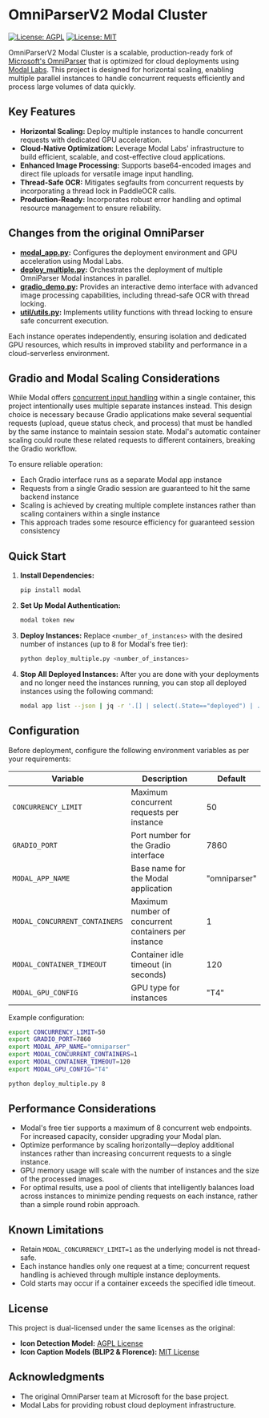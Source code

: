 # OmniParserV2 Modal Cluster

[![License: AGPL](https://img.shields.io/badge/License-AGPL-blue.svg)](https://www.gnu.org/licenses/agpl-3.0)
[![License: MIT](https://img.shields.io/badge/License-MIT-yellow.svg)](https://opensource.org/licenses/MIT)

OmniParserV2 Modal Cluster is a scalable, production-ready fork of [Microsoft's OmniParser](https://github.com/microsoft/OmniParser) that is optimized for cloud deployments using [Modal Labs](https://modal.com/). This project is designed for horizontal scaling, enabling multiple parallel instances to handle concurrent requests efficiently and process large volumes of data quickly.

## Key Features

- **Horizontal Scaling:** Deploy multiple instances to handle concurrent requests with dedicated GPU acceleration.
- **Cloud-Native Optimization:** Leverage Modal Labs' infrastructure to build efficient, scalable, and cost-effective cloud applications.
- **Enhanced Image Processing:** Supports base64-encoded images and direct file uploads for versatile image input handling.
- **Thread-Safe OCR:** Mitigates segfaults from concurrent requests by incorporating a thread lock in PaddleOCR calls.
- **Production-Ready:** Incorporates robust error handling and optimal resource management to ensure reliability.

## Changes from the original OmniParser

- **[modal_app.py](modal_app.py):** Configures the deployment environment and GPU acceleration using Modal Labs.
- **[deploy_multiple.py](deploy_multiple.py):** Orchestrates the deployment of multiple OmniParser Modal instances in parallel.
- **[gradio_demo.py](gradio_demo.py):** Provides an interactive demo interface with advanced image processing capabilities, including thread-safe OCR with thread locking.
- **[util/utils.py](util/utils.py):** Implements utility functions with thread locking to ensure safe concurrent execution.

Each instance operates independently, ensuring isolation and dedicated GPU resources, which results in improved stability and performance in a cloud-serverless environment.

## Gradio and Modal Scaling Considerations

While Modal offers [concurrent input handling](https://modal.com/docs/guide/concurrent-inputs) within a single container, this project intentionally uses multiple separate instances instead. This design choice is necessary because Gradio applications make several sequential requests (upload, queue status check, and process) that must be handled by the same instance to maintain session state. Modal's automatic container scaling could route these related requests to different containers, breaking the Gradio workflow.

To ensure reliable operation:
- Each Gradio interface runs as a separate Modal app instance
- Requests from a single Gradio session are guaranteed to hit the same backend instance
- Scaling is achieved by creating multiple complete instances rather than scaling containers within a single instance
- This approach trades some resource efficiency for guaranteed session consistency

## Quick Start

1. **Install Dependencies:**
   ```bash
   pip install modal
   ```

2. **Set Up Modal Authentication:**
   ```bash
   modal token new
   ```

3. **Deploy Instances:**
   Replace `<number_of_instances>` with the desired number of instances (up to 8 for Modal's free tier):
   ```bash
   python deploy_multiple.py <number_of_instances>
   ```

4. **Stop All Deployed Instances:**
   After you are done with your deployments and no longer need the instances running, you can stop all deployed instances using the following command:
   ```bash
   modal app list --json | jq -r '.[] | select(.State=="deployed") | .["App ID"]' | xargs -n1 modal app stop
   ```

## Configuration

Before deployment, configure the following environment variables as per your requirements:

| Variable                      | Description                                          | Default         |
| ----------------------------- | ---------------------------------------------------- | --------------- |
| `CONCURRENCY_LIMIT`           | Maximum concurrent requests per instance             | 50              |
| `GRADIO_PORT`                 | Port number for the Gradio interface                 | 7860            |
| `MODAL_APP_NAME`              | Base name for the Modal application                  | "omniparser"    |
| `MODAL_CONCURRENT_CONTAINERS` | Maximum number of concurrent containers per instance | 1               |
| `MODAL_CONTAINER_TIMEOUT`     | Container idle timeout (in seconds)                  | 120             |
| `MODAL_GPU_CONFIG`            | GPU type for instances                               | "T4"            |

Example configuration:
```bash
export CONCURRENCY_LIMIT=50
export GRADIO_PORT=7860
export MODAL_APP_NAME="omniparser"
export MODAL_CONCURRENT_CONTAINERS=1
export MODAL_CONTAINER_TIMEOUT=120
export MODAL_GPU_CONFIG="T4"

python deploy_multiple.py 8
```

## Performance Considerations

- Modal's free tier supports a maximum of 8 concurrent web endpoints. For increased capacity, consider upgrading your Modal plan.
- Optimize performance by scaling horizontally—deploy additional instances rather than increasing concurrent requests to a single instance.
- GPU memory usage will scale with the number of instances and the size of the processed images.
- For optimal results, use a pool of clients that intelligently balances load across instances to minimize pending requests on each instance, rather than a simple round robin approach.


## Known Limitations

- Retain `MODAL_CONCURRENCY_LIMIT=1` as the underlying model is not thread-safe.
- Each instance handles only one request at a time; concurrent request handling is achieved through multiple instance deployments.
- Cold starts may occur if a container exceeds the specified idle timeout.

## License
This project is dual-licensed under the same licenses as the original:
- **Icon Detection Model:** [AGPL License](https://www.gnu.org/licenses/agpl-3.0)
- **Icon Caption Models (BLIP2 & Florence):** [MIT License](https://opensource.org/licenses/MIT)

## Acknowledgments

- The original OmniParser team at Microsoft for the base project.
- Modal Labs for providing robust cloud deployment infrastructure.
